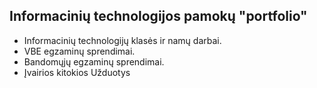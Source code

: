 ## Informacinių technologijos pamokų "portfolio"

- Informacinių technologijų klasės ir namų darbai.
- VBE egzaminų sprendimai.
- Bandomųjų egzaminų sprendimai.
- Įvairios kitokios Užduotys
